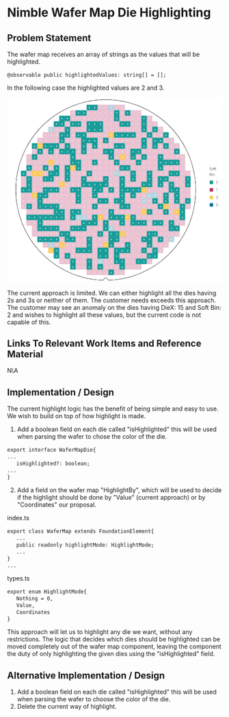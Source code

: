 # Nimble Wafer Map Die Highlighting

## Problem Statement

The wafer map receives an array of strings as the values that will be highlighted.

```
@observable public highlightedValues: string[] = [];
```

In the following case the highlighted values are 2 and 3.

![2-3 Highlighted Values](./resources/2-3-highlighted-values.PNG)

The current approach is limited. We can either highlight all the dies having 2s and 3s or neither of them. The customer needs exceeds this approach. The customer may see an anomaly on the dies having DieX: 15 and Soft Bin: 2 and wishes to highlight all these values, but the current code is not capable of this.

## Links To Relevant Work Items and Reference Material

N\A

## Implementation / Design

The current highlight logic has the benefit of being simple and easy to use. We wish to build on top of how highlight is made.

1. Add a boolean field on each die called "isHighlighted" this will be used when parsing the wafer to chose the color of the die.

```
export interface WaferMapDie{
...
   isHighlighted?: boolean;
...
}
```

2. Add a field on the wafer map "HighlightBy", which will be used to decide if the highlight should be done by "Value" (current approach) or by "Coordinates" our proposal.

index.ts

```
export class WaferMap extends FoundationElement{
   ...
   public readonly highlightMode: HighlightMode;
   ...
}
...

```

types.ts

```
export enum HighlightMode{
   Nothing = 0,
   Value,
   Coordinates
}
```

This approach will let us to highlight any die we want, without any restrictions. The logic that decides which dies should be highlighted can be moved completely out of the wafer map component, leaving the component the duty of only highlighting the given dies using the "isHighlighted" field.

## Alternative Implementation / Design

1. Add a boolean field on each die called "isHighlighted" this will be used when parsing the wafer to choose the color of the die.
2. Delete the current way of highlight.
